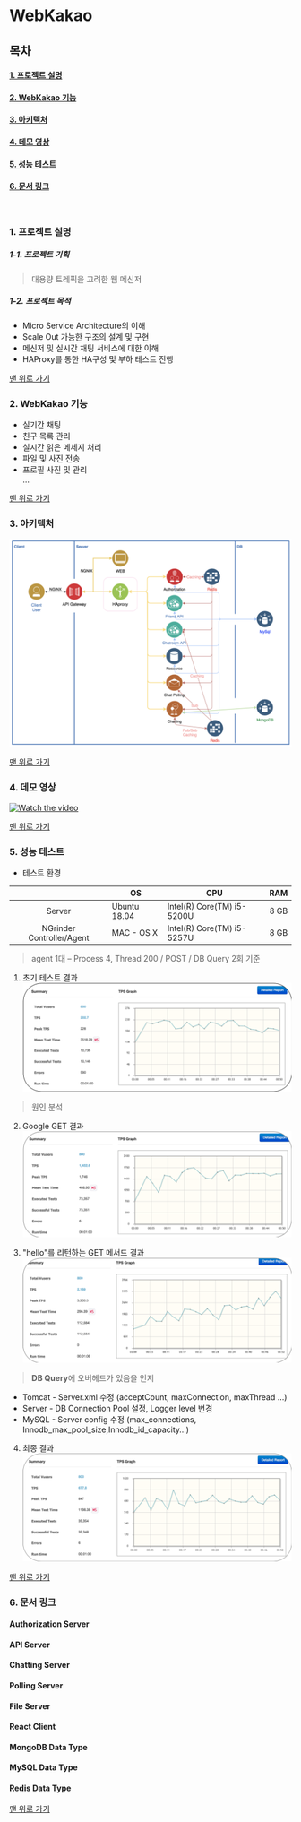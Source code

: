 <a name="top">
  
# WebKakao
  
</a>


## 목차

#### [1. 프로젝트 설명](#about_project)
#### [2. WebKakao 기능](#functions)
#### [3. 아키텍처](#architecture)
#### [4. 데모 영상](#demo_video)
#### [5. 성능 테스트](#performance_test)
#### [6. 문서 링크](#docs_link)


</br>

<a name="about_project">  

### 1. 프로젝트 설명

</a>
  
##### 1-1. 프로젝트 기획

 > 대용량 트레픽을 고려한 웹 메신저

##### 1-2. 프로젝트 목적
 - Micro Service Architecture의 이해
 - Scale Out 가능한 구조의 설계 및 구현
 - 메신저 및 실시간 채팅 서비스에 대한 이해
 - HAProxy를 통한 HA구성 및 부하 테스트 진행  
  
[맨 위로 가기](#top)
</br>


<a name="functions">  

### 2. WebKakao 기능

</a>

 - 실기간 채팅
 - 친구 목록 관리
 - 실시간 읽은 메세지 처리
 - 파일 및 사진 전송
 - 프로필 사진 및 관리  
...
  
[맨 위로 가기](#top)
</br>
  
<a name="architecture">  

### 3. 아키텍처

</a>
  
![Architecture](data/architecture.png)  
  
[맨 위로 가기](#top)
</br>
  
<a name="demo_video">  

### 4. 데모 영상

</a>  

[![Watch the video](https://img.youtube.com/vi/sjIW45YZQ0U/0.jpg)](https://www.youtube.com/watch?v=sjIW45YZQ0U)
  
[맨 위로 가기](#top)
</br>
  
<a name="performance_test">  

### 5. 성능 테스트

</a>  

 - 테스트 환경
  

|                  | OS           | CPU                        |  RAM |
|:----------------:|--------------|----------------------------|:----:|
|      Server      | Ubuntu 18.04 | Intel(R) Core(TM) i5-5200U | 8 GB |
| NGrinder Controller/Agent | MAC - OS X   | Intel(R) Core(TM) i5-5257U | 8 GB |
  
  
> agent 1대 – Process 4, Thread 200 / POST / DB Query 2회 기준
  
1. 초기 테스트 결과
![ngrinder-first](data/ngrinder/first.png)  
  
> 원인 분석 
  
2. Google GET 결과
![ngrinder-google](data/ngrinder/google.png)  
  
3. "hello"를 리턴하는 GET 메서드 결과
![ngrinder-hello](data/ngrinder/hello.png)  
  
> **DB Query**에 오버헤드가 있음을 인지

 - Tomcat - Server.xml 수정 (acceptCount, maxConnection, maxThread …)
 - Server - DB Connection Pool 설정, Logger level 변경
 - MySQL - Server config 수정 (max_connections, Innodb_max_pool_size,Innodb_id_capacity…)


4. 최종 결과
![ngrinder-final](data/ngrinder/final.png)  
  
[맨 위로 가기](#top)
</br>
  
<a name="docs_link">  
  
### 6. 문서 링크

</a>
  
#### Authorization Server
#### API Server
#### Chatting Server
#### Polling Server
#### File Server
#### React Client
#### MongoDB Data Type
#### MySQL Data Type
#### Redis Data Type
  
[맨 위로 가기](#top)
</br>





